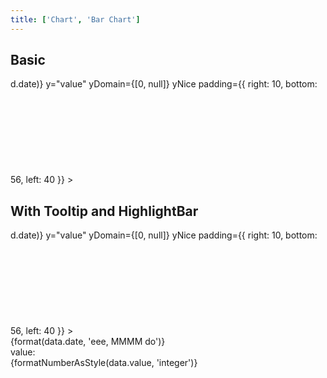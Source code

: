 ```yaml
---
title: ['Chart', 'Bar Chart']
---
```


<script lang="ts">
	import { scaleBand } from 'd3-scale';
	import { subDays, format } from 'date-fns';
	import { formatDate, PeriodType } from 'svelte-ux/utils/date';

	import Chart, { Svg } from '$lib/components/Chart.svelte';
	import AxisX from '$lib/components/AxisX.svelte';
	import AxisY from '$lib/components/AxisY.svelte';
	import Baseline from '$lib/components/Baseline.svelte';
	import Bar from '$lib/components/Bar.svelte';
	import Tooltip from '$lib/components/Tooltip.svelte';

	import { getRandomNumber } from '$lib/utils/genData';
	import { formatNumberAsStyle } from 'svelte-ux/utils/number';
	import HighlightBar from '$lib/components/HighlightBar.svelte';
	import Preview from '$lib/docs/Preview.svelte';

	function createData(count = 10) {
		const now = new Date();

		return Array.from({ length: count }).map((_, i) => {
			return {
				date: subDays(now, count - i - 1),
				value: getRandomNumber(50, 100)
			};
		});
	}

	const data = createData();
</script>

## Basic

<Preview>
	<div class="h-[300px] p-4 border rounded">
		<Chart
			{data}
			x="date"
			xScale={scaleBand().padding(0.4)}
			xDomain={data.map((d) => d.date)}
			y="value"
			yDomain={[0, null]}
			yNice
			padding={{ right: 10, bottom: 56, left: 40 }}
		>
			<Svg>
				<AxisY gridlines />
				<AxisX formatTick={(d) => formatDate(d, PeriodType.Day, 'short')} />
				<Baseline x y />
				<Bar radius={4} strokeWidth={1} />
			</Svg>
		</Chart>
	</div>
</Preview>

## With Tooltip and HighlightBar

<Preview>
	<div class="h-[300px] p-4 border rounded">
		<Chart
			{data}
			x="date"
			xScale={scaleBand().padding(0.4)}
			xDomain={data.map((d) => d.date)}
			y="value"
			yDomain={[0, null]}
			yNice
			padding={{ right: 10, bottom: 56, left: 40 }}
		>
			<Svg>
				<AxisY gridlines />
				<AxisX formatTick={(d) => formatDate(d, PeriodType.Day, 'short')} />
				<Baseline x y />
				<Bar radius={4} strokeWidth={1} />
			</Svg>
    		<Tooltip let:data>
    			<div class="tooltip">
    				<div class="tooltip-header">
    					{format(data.date, 'eee, MMMM do')}
    				</div>
    				<div class="grid grid-cols-[1fr,auto] gap-x-2 gap-y-1 items-center">
    					<div class="tooltip-label">value:</div>
    					<div class="tooltip-value">
    						{formatNumberAsStyle(data.value, 'integer')}
    					</div>
    				</div>
    			</div>
    			<g slot="highlight">
    				<HighlightBar {data} />
    			</g>
    		</Tooltip>
    	</Chart>
    </div>
</Preview>

<style lang="postcss">
	.tooltip {
		@apply bg-gray-900/90 backdrop-filter backdrop-blur-[2px] text-white rounded elevation-1 px-2 py-1;
	}
	.tooltip-header {
		@apply text-center font-semibold pb-1 whitespace-nowrap;
	}
	.tooltip-label {
		@apply text-xs text-white/75 text-right whitespace-nowrap;
	}
	.tooltip-value {
		@apply text-sm text-right;
	}
	.tooltip-separator {
		@apply rounded bg-white/50 my-1;
		grid-column: 1 / -1;
		height: 2px;
	}
</style>
